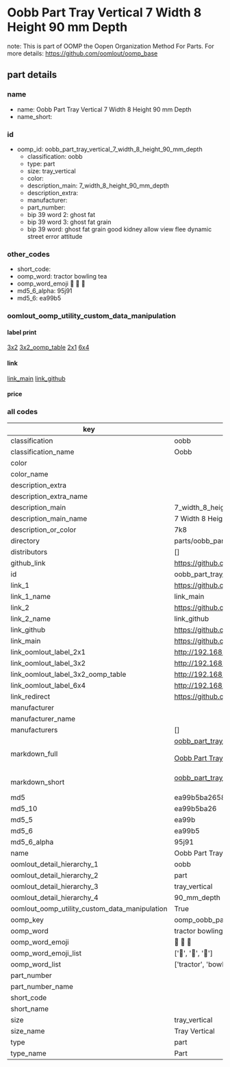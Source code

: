 # Oobb Part Tray Vertical 7 Width 8 Height 90 mm Depth  

note: This is part of OOMP the Oopen Organization Method For Parts. For more details: https://github.com/oomlout/oomp_base

##  part details
  







### name
* name: Oobb Part Tray Vertical 7 Width 8 Height 90 mm Depth
* name_short: 
### id
* oomp_id: oobb_part_tray_vertical_7_width_8_height_90_mm_depth
  * classification: oobb
  * type: part
  * size: tray_vertical
  * color: 
  * description_main: 7_width_8_height_90_mm_depth
  * description_extra: 
  * manufacturer: 
  * part_number: 
  * bip 39 word 2: ghost fat
  * bip 39 word 3: ghost fat grain
  * bip 39 word: ghost fat grain good kidney allow view flee dynamic street error attitude

### other_codes
* short_code: 
* oomp_word: tractor bowling tea
* oomp_word_emoji :tractor: :bowling: :tea:
* md5_6_alpha: 95j91
* md5_6: ea99b5






### oomlout_oomp_utility_custom_data_manipulation
#### label print
[3x2](http://192.168.1.245:1112/?label=oomp%2095j91)
[3x2_oomp_table](http://192.168.1.108:1112/?label=oomp%2095j91)
[2x1](http://192.168.1.242:1112/?label=oomp%2095j91)
[6x4](http://192.168.1.55:1112/?label=oomp%2095j91)    

#### link

[link_main](https://github.com/oomlout/oomlout_oomp_version_1_messy/tree/main/parts/oobb_part_tray_vertical_7_width_8_height_90_mm_depth) [link_github](https://github.com/oomlout/oomlout_oomp_version_1_messy/tree/main/parts/oobb_part_tray_vertical_7_width_8_height_90_mm_depth)                             

#### price







### all codes 
| key | value |  
| --- | --- |  
| classification | oobb |  
| classification_name | Oobb |  
| color |  |  
| color_name |  |  
| description_extra |  |  
| description_extra_name |  |  
| description_main | 7_width_8_height_90_mm_depth |  
| description_main_name | 7 Width 8 Height 90 mm Depth |  
| description_or_color | 7k8 |  
| directory | parts/oobb_part_tray_vertical_7_width_8_height_90_mm_depth |  
| distributors | [] |  
| github_link | https://github.com/oomlout/oomlout_oomp_part_src/tree/main/parts/oobb_part_tray_vertical_7_width_8_height_90_mm_depth |  
| id | oobb_part_tray_vertical_7_width_8_height_90_mm_depth |  
| link_1 | https://github.com/oomlout/oomlout_oomp_version_1_messy/tree/main/parts/oobb_part_tray_vertical_7_width_8_height_90_mm_depth |  
| link_1_name | link_main |  
| link_2 | https://github.com/oomlout/oomlout_oomp_version_1_messy/tree/main/parts/oobb_part_tray_vertical_7_width_8_height_90_mm_depth |  
| link_2_name | link_github |  
| link_github | https://github.com/oomlout/oomlout_oomp_version_1_messy/tree/main/parts/oobb_part_tray_vertical_7_width_8_height_90_mm_depth |  
| link_main | https://github.com/oomlout/oomlout_oomp_version_1_messy/tree/main/parts/oobb_part_tray_vertical_7_width_8_height_90_mm_depth |  
| link_oomlout_label_2x1 | http://192.168.1.242:1112/?label=oomp%2095j91 |  
| link_oomlout_label_3x2 | http://192.168.1.245:1112/?label=oomp%2095j91 |  
| link_oomlout_label_3x2_oomp_table | http://192.168.1.108:1112/?label=oomp%2095j91 |  
| link_oomlout_label_6x4 | http://192.168.1.55:1112/?label=oomp%2095j91 |  
| link_redirect | https://github.com/oomlout/oomlout_oomp_version_1_messy/tree/main/parts/oobb_part_tray_vertical_7_width_8_height_90_mm_depth |  
| manufacturer |  |  
| manufacturer_name |  |  
| manufacturers | [] |  
| markdown_full | [oobb_part_tray_vertical_7_width_8_height_90_mm_depth](none)<br>[](none)<br>[Oobb Part Tray Vertical 7 Width 8 Height 90 Mm Depth](none)<br><br> |  
| markdown_short | [oobb_part_tray_vertical_7_width_8_height_90_mm_depth](none)<br><br> |  
| md5 | ea99b5ba2658de7c1abd3646cb14db0c |  
| md5_10 | ea99b5ba26 |  
| md5_5 | ea99b |  
| md5_6 | ea99b5 |  
| md5_6_alpha | 95j91 |  
| name | Oobb Part Tray Vertical 7 Width 8 Height 90 mm Depth |  
| oomlout_detail_hierarchy_1 | oobb |  
| oomlout_detail_hierarchy_2 | part |  
| oomlout_detail_hierarchy_3 | tray_vertical |  
| oomlout_detail_hierarchy_4 | 90_mm_depth |  
| oomlout_oomp_utility_custom_data_manipulation | True |  
| oomp_key | oomp_oobb_part_tray_vertical_7_width_8_height_90_mm_depth |  
| oomp_word | tractor bowling tea |  
| oomp_word_emoji | :tractor: :bowling: :tea: |  
| oomp_word_emoji_list | [':tractor:', ':bowling:', ':tea:'] |  
| oomp_word_list | ['tractor', 'bowling', 'tea'] |  
| part_number |  |  
| part_number_name |  |  
| short_code |  |  
| short_name |  |  
| size | tray_vertical |  
| size_name | Tray Vertical |  
| type | part |  
| type_name | Part |  

